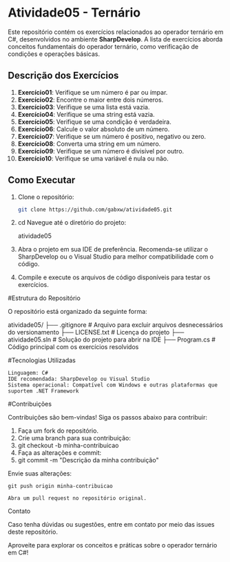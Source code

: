 # Atividade05 - Ternário

Este repositório contém os exercícios relacionados ao operador ternário em C#, desenvolvidos no ambiente **SharpDevelop**. A lista de exercícios aborda conceitos fundamentais do operador ternário, como verificação de condições e operações básicas.

## Descrição dos Exercícios

1. **Exercício01**: Verifique se um número é par ou ímpar.
2. **Exercício02**: Encontre o maior entre dois números.
3. **Exercício03**: Verifique se uma lista está vazia.
4. **Exercício04**: Verifique se uma string está vazia.
5. **Exercício05**: Verifique se uma condição é verdadeira.
6. **Exercício06**: Calcule o valor absoluto de um número.
7. **Exercício07**: Verifique se um número é positivo, negativo ou zero.
8. **Exercício08**: Converta uma string em um número.
9. **Exercício09**: Verifique se um número é divisível por outro.
10. **Exercício10**: Verifique se uma variável é nula ou não.

## Como Executar

1. Clone o repositório:
   ```bash
   git clone https://github.com/gabxw/atividade05.git
2. cd Navegue até o diretório do projeto:

   atividade05

3. Abra o projeto em sua IDE de preferência. Recomenda-se utilizar o SharpDevelop ou o Visual Studio para melhor compatibilidade com o código.
 
4. Compile e execute os arquivos de código disponíveis para testar os exercícios.

#Estrutura do Repositório

O repositório está organizado da seguinte forma:

atividade05/
├── .gitignore        # Arquivo para excluir arquivos desnecessários do versionamento
├── LICENSE.txt       # Licença do projeto
├── atividade05.sln   # Solução do projeto para abrir na IDE
├── Program.cs        # Código principal com os exercícios resolvidos

#Tecnologias Utilizadas

    Linguagem: C#
    IDE recomendada: SharpDevelop ou Visual Studio
    Sistema operacional: Compatível com Windows e outras plataformas que suportem .NET Framework


#Contribuições

Contribuições são bem-vindas! Siga os passos abaixo para contribuir:

1. Faça um fork do repositório.
2. Crie uma branch para sua contribuição:
3. git checkout -b minha-contribuicao
4. Faça as alterações e commit:
5. git commit -m "Descrição da minha contribuição"

Envie suas alterações:

    git push origin minha-contribuicao

    Abra um pull request no repositório original.

Contato

Caso tenha dúvidas ou sugestões, entre em contato por meio das issues deste repositório.

Aproveite para explorar os conceitos e práticas sobre o operador ternário em C#! 
